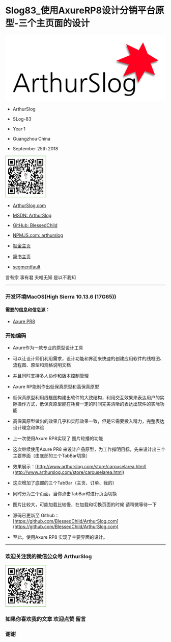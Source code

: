 # Slog83_使用AxureRP8设计分销平台原型-三个主页面的设计
![ArthurSlog](https://github.com/BlessedChild/ArthurSlog/blob/master/ArthurSlog_Logo.png?raw=true)

* ArthurSlog
* SLog-83
* Year·1

* Guangzhou·China
* September 25th 2018

![关注微信公众号“ArthurSlog”](https://github.com/BlessedChild/LogofAxu/blob/master/images/icon_128.jpg?raw=true "微信扫描二维码，关注我的公众号")

* [ArthurSlog.com](http://www.arthurslog.com)

* [MSDN: ArthurSlog](https://blog.csdn.net/u010997452/article/list/1)

* [GitHub: BlessedChild](https://github.com/BlessedChild/ArthurSlog)

* [NPMJS.com: arthurslog](https://www.npmjs.com/~arthurslog)

* [掘金主页](https://juejin.im/user/59f2a424f265da432f305c66/posts)

* [简书主页](https://www.jianshu.com/u/b9ebe10f0534)

* [segmentfault](https://segmentfault.com/u/arthurslog/articles)

言有宗 事有君 夫唯无知 是以不我知

---

### 开发环境MacOS(High Sierra 10.13.6 (17G65))

#### 需要的信息和信息源：

* [Axure PR8](https://www.axure.com/)

### 开始编码

* Axure作为一款专业的原型设计工具

* 可以让设计师们利用需求，设计功能和界面来快速的创建应用软件的线框图、流程图、原型和规格说明文档

* 并且同时支持多人协作和版本控制管理

* Axure RP能制作出低保真原型和高保真原型

* 低保真原型利用线框图构建出软件的大致结构，利用交互效果来表达用户的实际操作方式，低保真原型能在耗费一定的时间完美清晰的表达出软件的实际功能

* 高保真原型做出的效果几乎和实际效果一致，但是它需要投入精力，完整表达设计理念和体验

* 上一次使用Axure RP8实现了 图片轮播的功能

* 这次继续使用Axure PR8 来设计产品原型，为工作指明目标，先来设计出三个主要界面（由底部的三个TabBar切换）

* 效果展示：[http://www.arthurslog.com/store/carouselarea.html](http://www.arthurslog.com/store/carouselarea.html)

* 这次增加了底部的三个TabBar（主页、订单、我的）

* 同时分为三个页面，当你点击TabBar时进行页面切换

* 图片比较大，可能加载比较慢，在加载和切换页面的时候 请稍微等待一下

* 源码已更新至 Github： [https://github.com/BlessedChild/ArthurSlog.com](https://github.com/BlessedChild/ArthurSlog.com)

* 至此，使用Axure RP8 实现了主要界面的设计。

---

### 欢迎关注我的微信公众号 ArthurSlog

![关注微信公众号“ArthurSlog”](https://github.com/BlessedChild/LogofAxu/blob/master/images/icon_128.jpg?raw=true "微信扫描二维码，关注我的公众号")

### 如果你喜欢我的文章 欢迎点赞 留言
### 谢谢